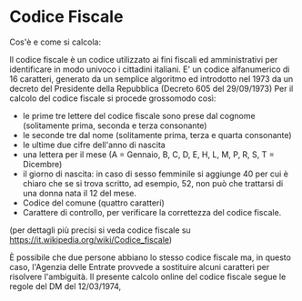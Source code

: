 # Codice Fiscale

Cos'è e come si calcola:

Il codice fiscale è un codice utilizzato ai fini fiscali ed amministrativi per identificare in modo univoco i cittadini italiani.
E' un codice alfanumerico di 16 caratteri, generato da un semplice algoritmo ed introdotto nel 1973 da un decreto del Presidente della Repubblica (Decreto 605 del 29/09/1973)
Per il calcolo del codice fiscale si procede grossomodo così:
- le prime tre lettere del codice fiscale sono prese dal cognome (solitamente prima, seconda e terza consonante)
- le seconde tre dal nome (solitamente prima, terza e quarta consonante)
- le ultime due cifre dell'anno di nascita
- una lettera per il mese (A = Gennaio, B, C, D, E, H, L, M, P, R, S, T = Dicembre)
- il giorno di nascita: in caso di sesso femminile si aggiunge 40 per cui è chiaro che se si trova scritto, ad esempio, 52, non può che trattarsi di una donna nata il 12 del mese.
- Codice del comune (quattro caratteri)
- Carattere di controllo, per verificare la correttezza del codice fiscale.

(per dettagli più precisi si veda codice fiscale su https://it.wikipedia.org/wiki/Codice_fiscale)

È possibile che due persone abbiano lo stesso codice fiscale ma, in questo caso, l'Agenzia delle Entrate provvede a sostituire alcuni caratteri per risolvere l'ambiguità. Il presente calcolo online del codice fiscale segue le regole del DM del 12/03/1974, 
